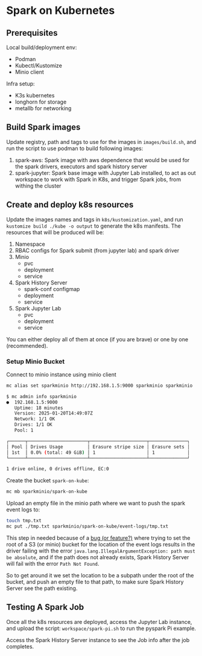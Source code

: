 # Spark on Kubernetes

## Prerequisites

Local build/deployment env:
- Podman
- Kubectl/Kustomize
- Minio client

Infra setup:
- K3s kubernetes
- longhorn for storage
- metallb for networking

## Build Spark images

Update registry, path and tags to use for the images in `images/build.sh`, and run the script to use podman to build following images:

1. spark-aws: Spark image with aws dependence that would be used for the spark drivers, executors and spark history server
2. spark-jupyter: Spark base image with Jupyter Lab installed, to act as out workspace to work with Spark in K8s, and trigger Spark jobs, from withing the cluster

## Create and deploy k8s resources

Update the images names and tags in `k8s/kustomization.yaml`, and run `kustomize build ./kube -o output` to generate the k8s manifests. The resources that will be produced will be:

1. Namespace
2. RBAC configs for Spark submit (from jupyter lab) and spark driver
3. Minio 
   - pvc
   - deployment
   - service
4. Spark History Server
   - spark-conf configmap
   - deployment
   - service
5. Spark Jupyter Lab
   - pvc
   - deployment
   - service

You can either deploy all of them at once (if you are brave) or one by one (recommended).

### Setup Minio Bucket

Connect to minio instance using minio client
```bash
mc alias set sparkminio http://192.168.1.5:9000 sparkminio sparkminio
```
``` bash
$ mc admin info sparkminio
●  192.168.1.5:9000
   Uptime: 18 minutes 
   Version: 2025-01-20T14:49:07Z
   Network: 1/1 OK 
   Drives: 1/1 OK 
   Pool: 1

┌──────┬──────────────────────┬─────────────────────┬──────────────┐
│ Pool │ Drives Usage         │ Erasure stripe size │ Erasure sets │
│ 1st  │ 0.0% (total: 49 GiB) │ 1                   │ 1            │
└──────┴──────────────────────┴─────────────────────┴──────────────┘

1 drive online, 0 drives offline, EC:0
```
Create the bucket `spark-on-kube`:

```bash
mc mb sparkminio/spark-on-kube
```

Upload an empty file in the minio path where we want to push the spark event logs to:

```bash
touch tmp.txt
mc put ./tmp.txt sparkminio/spark-on-kube/event-logs/tmp.txt
```
This step in needed because of a [bug (or feature?)](https://issues.apache.org/jira/browse/HADOOP-15140?page=com.atlassian.jira.plugin.system.issuetabpanels%3Acomment-tabpanel&focusedCommentId=16344201) where trying to set the root of a S3 (or minio) bucket for the location of the event logs results in the driver failing with the error `java.lang.IllegalArgumentException: path must be absolute`, and if the path does not already exists, Spark History Server will fail with the error `Path Not Found`. 

So to get around it we set the location to be a subpath under the root of the bucket, and push an empty file to that path, to make sure Spark History Server see the path existing. 

## Testing A Spark Job

Once all the k8s resources are deployed, access the Jupyter Lab instance, and upload the script: `workspace/spark-pi.sh` to run the pyspark Pi example. 

Access the Spark History Server instance to see the Job info after the job completes. 